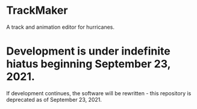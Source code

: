 # TrackMaker
A track and animation editor for hurricanes.

# Development is under indefinite hiatus beginning September 23, 2021.
If development continues, the software will be rewritten - this repository is deprecated as of September 23, 2021.
